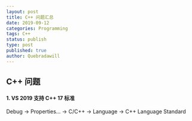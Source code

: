 ```yaml
---
layout: post
title: C++ 问题汇总
date: 2019-09-12
categories: Programming
tags: C++
status: publish
type: post
published: true
author: Quebradawill
---
```


## C++ 问题

#### 1. VS 2019 支持 C++ 17 标准

Debug $\to$ Properties... $\to$ C/C++ $\to$ Language $\to$ C++ Language Standard